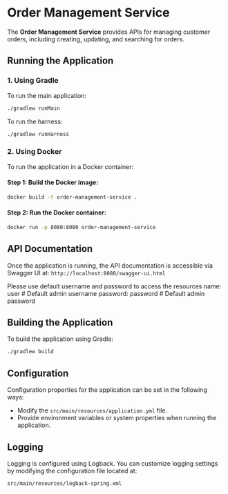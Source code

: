 # Order Management Service

The **Order Management Service** provides APIs for managing customer orders, including creating, updating, and searching for orders.

## Running the Application

### 1. Using Gradle

To run the main application:
```bash
./gradlew runMain
```

To run the harness:
```bash
./gradlew runHarness
```


### 2. Using Docker

To run the application in a Docker container:

#### Step 1: Build the Docker image:
```bash
docker build -t order-management-service .
```

#### Step 2: Run the Docker container:
```bash
docker run -p 8080:8080 order-management-service
```

## API Documentation

Once the application is running, the API documentation is accessible via Swagger UI at:
`http://localhost:8080/swagger-ui.html`

Please use default username and password to access the resources
name: user  # Default admin username
password: password  # Default admin password

## Building the Application

To build the application using Gradle:
```bash
./gradlew build
```

## Configuration

Configuration properties for the application can be set in the following ways:
- Modify the `src/main/resources/application.yml` file.
- Provide environment variables or system properties when running the application.

## Logging

Logging is configured using Logback. You can customize logging settings by modifying the configuration file located at:
```
src/main/resources/logback-spring.xml
```

